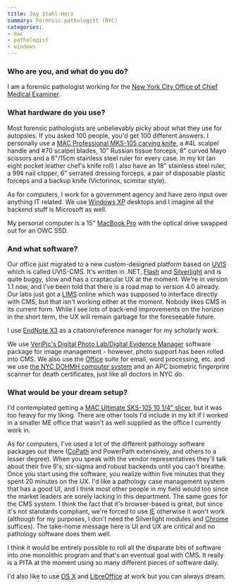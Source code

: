 ```yaml
---
title: Jay Stahl-Herz
summary: Forensic pathologist (NYC)
categories:
- mac
- pathologist
- windows
---
```


### Who are you, and what do you do?

I am a forensic pathologist working for the [New York City Office of Chief Medical Examiner](http://www.nyc.gov/html/ocme/html/home/home.shtml "The New York City Office of the Chief Medical Examiner website.").

### What hardware do you use?

Most forensic pathologists are unbelievably picky about what they use for autopsies. If you asked 100 people, you'd get 100 different answers. I personally use a [MAC Professional MKS-105 carving knife][mks-105], a #4L scalpel handle and #70 scalpel blades, 10" Russian tissue forceps, 8" curved Mayo scissors and a 6"/15cm stainless steel ruler for every case. In my kit (an eight pocket leather chef's knife roll) I also have an 18" stainless steel ruler, a 99¢ nail clipper, 6" serrated dressing forceps, a pair of disposable plastic forceps and a backup knife (Victorinox, scimitar style).

As for computers, I work for a government agency and have zero input over anything IT related. We use [Windows XP][windows-xp] desktops and I imagine all the backend stuff is Microsoft as well.

My personal computer is a 15" [MacBook Pro][macbook-pro] with the optical drive swapped out for an OWC SSD.

### And what software?

Our office just migrated to a new custom-designed platform based on [UVIS][] which is called UVIS-CMS. It's written in .NET, [Flash][] and [Silverlight][] and is quite buggy, slow and has a craptacular UX at the moment. We're in version 1.1 now, and I've been told that there is a road map to version 4.0 already. Our labs just got a [LIMS](https://en.wikipedia.org/wiki/Laboratory_information_management_system "The Wikipedia entry for LIMS.") online which was supposed to interface directly with CMS, but that isn't working either at the moment. Nobody likes CMS in its current form. While I see lots of back-end improvements on the horizon in the short term, the UX will remain garbage for the foreseeable future.

I use [EndNote X3][endnote] as a citation/reference manager for my scholarly work.

We use [VeriPic's Digital Photo Lab/Digital Evidence Manager][digital-evidence-manager] software package for image management - however, photo support has been rolled into CMS. We also use the [Office][] suite for email, word processing, etc. and we use [the NYC DOHMH computer system](http://www.nyc.gov/html/doh/html/services/vr-edrs.shtml "The Electronic Death Registration System website.") and an APC biometric fingerprint scanner for death certificates, just like all doctors in NYC do.

### What would be your dream setup?

I'd contemplated getting a [MAC Ultimate SKS-105 10 1/4" slicer][sks-105], but it was too heavy for my liking. There are other tools I'd include in my kit if I worked in a smaller ME office that wasn't as well supplied as the office I currently work in.

As for computers, I've used a lot of the different pathology software packages out there ([CoPath][copathplus] and PowerPath extensively, and others to a lesser degree). When you speak with the vendor representatives they'll talk about their five 9's, six-sigma and robust backends until you can't breathe. Once you start using the software, you realize within five minutes that they spent 20 minutes on the UX. I'd like a pathology case management system that has a good UI, and I think most other people in my field would too since the market leaders are sorely lacking in this department. The same goes for the CMS system. I think the fact that it's browser-based is great, but since it's not standards compliant, we're forced to use [IE][internet-explorer] otherwise it won't work (although for my purposes, I don't need the Silverlight modules and [Chrome][] suffices). The take-home message here is UI and UX are critical and no pathology software does them well.

I think it would be entirely possible to roll all the disparate bits of software into one monolithic program and that's an eventual goal with CMS. It really is a PITA at the moment using so many different pieces of software daily. 

I'd also like to use [OS X][macos] and [LibreOffice][] at work but you can always dream.

[macbook-pro]: https://www.apple.com/macbook-pro/ "A laptop."
[mks-105]: https://www.amazon.com/Mac-Knife-Professional-Slicing-4-Inch/dp/B000N5BV4Q "A big knife."
[sks-105]: https://www.amazon.com/Mac-Knife-Ultimate-Slicing-4-Inch/dp/B0017VK3Y4 "A big knife."
[chrome]: https://www.google.com/intl/en/chrome/browser/ "A WebKit-based browser, where each tab runs in its own thread."
[copathplus]: https://store.cerner.com/items/311 "Pathology lab software."
[digital-evidence-manager]: http://www.veripic.com/?go=demanager "A platform for managing evidence for law enforcement."
[endnote]: http://endnote.com/ "Reference and bibliography software."
[flash]: https://en.wikipedia.org/wiki/Adobe_Flash "A software and animation editor."
[internet-explorer]: https://en.wikipedia.org/wiki/Internet_Explorer "A PC web browser."
[libreoffice]: https://www.libreoffice.org/ "A free, open-source productivity suit."
[macos]: https://en.wikipedia.org/wiki/MacOS "An operating system for Mac hardware."
[office]: https://products.office.com/en-us/home "An office productivity suite."
[silverlight]: http://www.microsoft.com/silverlight/ "A platform for creating Web and mobile applications."
[uvis]: https://en.wikipedia.org/wiki/Unified_Victim_Identification_System "A database system for identifying people, pre/post-death."
[windows-xp]: https://en.wikipedia.org/wiki/Windows_XP "An operating system for x86 computers."
